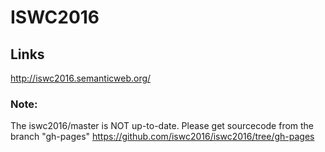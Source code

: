 # ISWC2016
## Links
http://iswc2016.semanticweb.org/

### Note:
The iswc2016/master is NOT up-to-date.
Please get sourcecode from the branch "gh-pages"
https://github.com/iswc2016/iswc2016/tree/gh-pages
